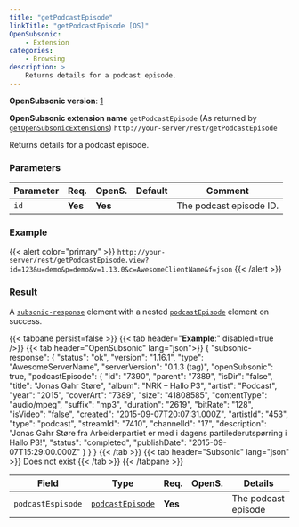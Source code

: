 ```yaml
---
title: "getPodcastEpisode"
linkTitle: "getPodcastEpisode [OS]"
OpenSubsonic:
    - Extension
categories:
    - Browsing
description: >
    Returns details for a podcast episode.
---
```


**OpenSubsonic version**: [1](../../opensubsonic-versions)

**OpenSubsonic extension name** `getPodcastEpisode` (As returned by [`getOpenSubsonicExtensions`](../../endpoints/getopensubsonicextensions))
`http://your-server/rest/getPodcastEpisode`

Returns details for a podcast episode.

### Parameters

| Parameter | Req. | OpenS. | Default | Comment |
| --- | --- | --- | --- | --- |
| `id` | **Yes** | **Yes** |    | The podcast episode ID. |

### Example

{{< alert color="primary" >}} `http://your-server/rest/getPodcastEpisode.view?id=123&u=demo&p=demo&v=1.13.0&c=AwesomeClientName&f=json` {{< /alert >}}

### Result

A [`subsonic-response`](../../responses/subsonic-response) element with a nested [`podcastEpisode`](../../responses/podcastepisode) element on success.

{{< tabpane persist=false >}}
{{< tab header="**Example**:" disabled=true />}}
{{< tab header="OpenSubsonic" lang="json">}}
{
  "subsonic-response": {
    "status": "ok",
    "version": "1.16.1",
    "type": "AwesomeServerName",
    "serverVersion": "0.1.3 (tag)",
    "openSubsonic": true,
    "podcastEpisode": {
      "id": "7390",
      "parent": "7389",
      "isDir": "false",
      "title": "Jonas Gahr Støre",
      "album": "NRK – Hallo P3",
      "artist": "Podcast",
      "year": "2015",
      "coverArt": "7389",
      "size": "41808585",
      "contentType": "audio/mpeg",
      "suffix": "mp3",
      "duration": "2619",
      "bitRate": "128",
      "isVideo": "false",
      "created": "2015-09-07T20:07:31.000Z",
      "artistId": "453",
      "type": "podcast",
      "streamId": "7410",
      "channelId": "17",
      "description": "Jonas Gahr Støre fra Arbeiderpartiet er med i dagens partilederutspørring i Hallo P3!",
      "status": "completed",
      "publishDate": "2015-09-07T15:29:00.000Z"
    }
  }
}
{{< /tab >}}
{{< tab header="Subsonic" lang="json" >}}
Does not exist
{{< /tab >}}
{{< /tabpane >}}

| Field |  Type | Req. | OpenS. | Details |
| --- | --- | --- | --- | --- |
| `podcastEspisode` | [`podcastEpisode`](../../responses/podcastepisode) | **Yes** |     | The podcast episode |
